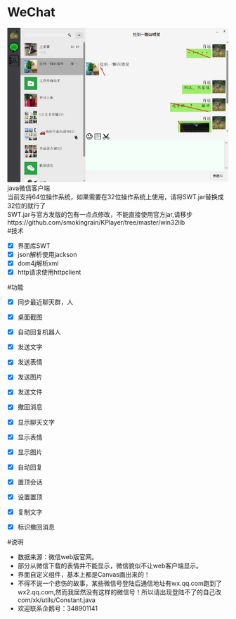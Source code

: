 # WeChat
![img](./src/images/example.jpg "预览图")<br>
java微信客户端<br>
当前支持64位操作系统，如果需要在32位操作系统上使用，请将SWT.jar替换成32位的就行了 <br>
SWT.jar与官方发版的包有一点点修改，不能直接使用官方jar,请移步https://github.com/smokingrain/KPlayer/tree/master/win32lib <br>
#技术
- [x] 界面库SWT
- [x] json解析使用jackson
- [x] dom4j解析xml
- [x] http请求使用httpclient

#功能
- [x] 同步最近聊天群，人
- [x] 桌面截图
- [x] 自动回复机器人
- [x] 发送文字
- [x] 发送表情
- [x] 发送图片
- [x] 发送文件
- [x] 撤回消息
- [x] 显示聊天文字
- [x] 显示表情
- [x] 显示图片
- [x] 自动回复
- [x] 置顶会话
- [x] 设置置顶
- [x] 复制文字
- [x] 标识撤回消息


#说明
 * 数据来源：微信web版官网。
 * 部分从微信下载的表情并不能显示，微信貌似不让web客户端显示。
 * 界面自定义组件，基本上都是Canvas画出来的！
 * 不得不说一个悲伤的故事，某些微信号登陆后通信地址有wx.qq.com跑到了wx2.qq.com,然而我居然没有这样的微信号！所以请出现登陆不了的自己改com/xk/utils/Constant.java
 * 欢迎联系企鹅号：348901141
